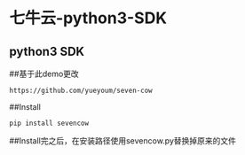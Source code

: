 # 七牛云-python3-SDK
## python3 SDK
##基于此demo更改
```
https://github.com/yueyoum/seven-cow
```
##Install
```
pip install sevencow
```
##Install完之后，在安装路径使用sevencow.py替换掉原来的文件
